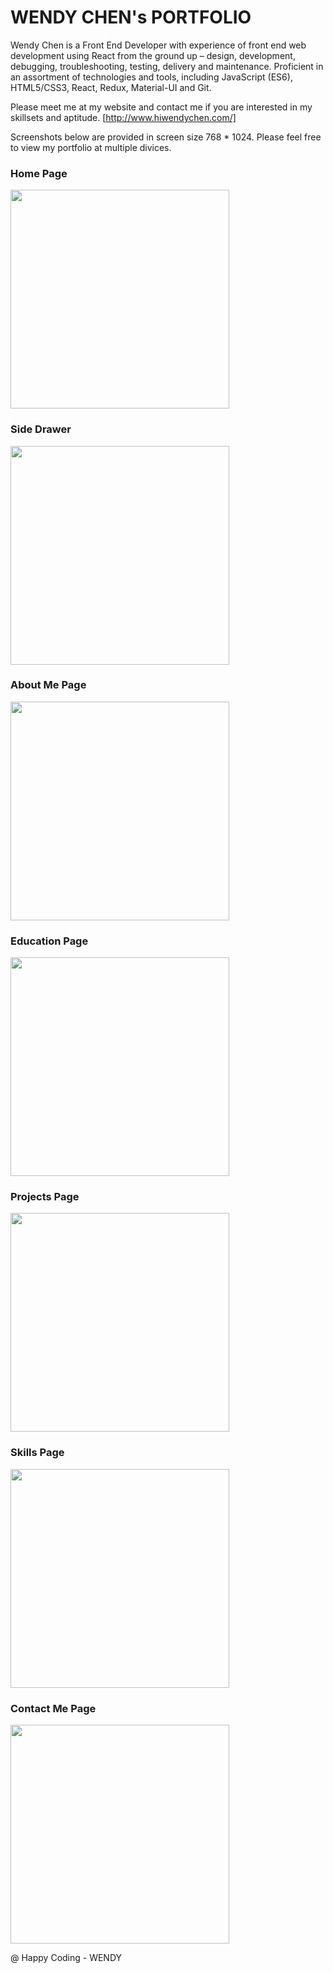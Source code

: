 # WENDY CHEN's PORTFOLIO

Wendy Chen is a Front End Developer with experience of front end web development using React from the ground up – design, development, debugging, troubleshooting, testing, delivery and maintenance. Proficient in an assortment of technologies and tools, including JavaScript (ES6), HTML5/CSS3, React, Redux, Material-UI and Git.

Please meet me at my website and contact me if you are interested in my skillsets and aptitude.
[http://www.hiwendychen.com/]

Screenshots below are provided in screen size 768 * 1024. Please feel free to view my portfolio at multiple divices. 

### Home Page
<img src="https://github.com/WendyChenj/My-Portfolio/blob/media/HomePage.png" width="350">

### Side Drawer 
<img src="https://github.com/WendyChenj/My-Portfolio/blob/media/Drawer.png" width="350">

### About Me Page
<img src="https://github.com/WendyChenj/My-Portfolio/blob/media/AboutPage.png" width="350">

### Education Page
<img src="https://github.com/WendyChenj/My-Portfolio/blob/media/EducationPage.png" width="350">

### Projects Page
<img src="https://github.com/WendyChenj/My-Portfolio/blob/media/ProjectsPage.png" width="350">

### Skills Page
<img src="https://github.com/WendyChenj/My-Portfolio/blob/media/SkillsPage.png" width="350">

### Contact Me Page
<img src="https://github.com/WendyChenj/My-Portfolio/blob/media/ContactMePage.png" width="350">

@ Happy Coding - WENDY 

